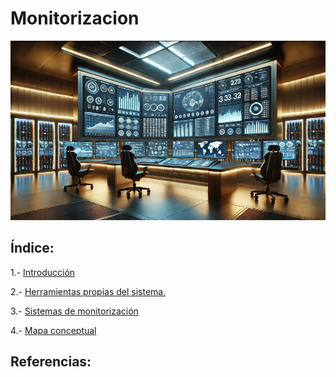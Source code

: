 # Monitorizacion
![monitorizacion.png](/img/monitorizacion.png)

## Índice:

1.- [Introducción](/md/introduccion.md)

2.- [Herramientas propias del sistema.](/md/herramientas.md)

3.- [Sistemas de monitorización](/md/sistemas.md)

4.- [Mapa conceptual](/md/mapa.md)

## Referencias:
